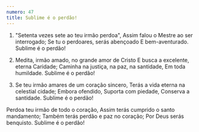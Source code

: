 ```yaml
---
numero: 47
title: Sublime é o perdão!
---
```

1. "Setenta vezes sete ao teu irmão perdoa",
Assim falou o Mestre ao ser interrogado;
Se tu o perdoares, serás abençoado
E bem-aventurado. Sublime é o perdão!

2. Medita, irmão amado, no grande amor de Cristo
E busca a excelente, eterna Caridade;
Caminha na justiça, na paz, na santidade,
Em toda humildade. Sublime é o perdão!

3. Se teu irmão amares de um coração sincero,
Terás a vida eterna na celestial cidade;
Embora ofendido, Suporta com piedade,
Conserva a santidade. Sublime é o perdão!

Perdoa teu irmão de todo o coração,
Assim terás cumprido o santo mandamento;
Também terás perdão e paz no coração;
Por Deus serás benquisto. Sublime é o perdão!
